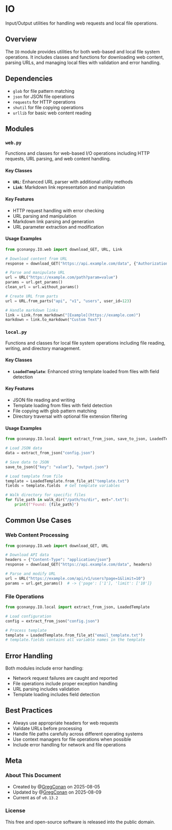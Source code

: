# IO

Input/Output utilities for handling web requests and local file operations.

## Overview

The `IO` module provides utilities for both web-based and local file system operations. It includes classes and functions for downloading web content, parsing URLs, and managing local files with validation and error handling.

## Dependencies

- `glob` for file pattern matching
- `json` for JSON file operations
- `requests` for HTTP operations
- `shutil` for file copying operations
- `urllib` for basic web content reading

## Modules

### `web.py`

Functions and classes for web-based I/O operations including HTTP requests, URL parsing, and web content handling.

#### Key Classes

- **`URL`**: Enhanced URL parser with additional utility methods
- **`Link`**: Markdown link representation and manipulation

#### Key Features

- HTTP request handling with error checking
- URL parsing and manipulation
- Markdown link parsing and generation
- URL parameter extraction and modification

#### Usage Examples

```python
from gconanpy.IO.web import download_GET, URL, Link

# Download content from URL
response = download_GET("https://api.example.com/data", {"Authorization": "BEARER_TOKEN"})

# Parse and manipulate URL
url = URL("https://example.com/path?param=value")
params = url.get_params()
clean_url = url.without_params()

# Create URL from parts
url = URL.from_parts("api", "v1", "users", user_id=123)

# Handle markdown links
link = Link.from_markdown("[Example](https://example.com)")
markdown = link.to_markdown("Custom Text")
```

### `local.py`

Functions and classes for local file system operations including file reading, writing, and directory management.

#### Key Classes

- **`LoadedTemplate`**: Enhanced string template loaded from files with field detection

#### Key Features

- JSON file reading and writing
- Template loading from files with field detection
- File copying with glob pattern matching
- Directory traversal with optional file extension filtering

#### Usage Examples

```python
from gconanpy.IO.local import extract_from_json, save_to_json, LoadedTemplate

# Load JSON data
data = extract_from_json("config.json")

# Save data to JSON
save_to_json({"key": "value"}, "output.json")

# Load template from file
template = LoadedTemplate.from_file_at("template.txt")
fields = template.fields  # Get template variables

# Walk directory for specific files
for file_path in walk_dir("/path/to/dir", ext=".txt"):
    print(f"Found: {file_path}")
```

## Common Use Cases

### Web Content Processing

```python
from gconanpy.IO.web import download_GET, URL

# Download API data
headers = {"Content-Type": "application/json"}
response = download_GET("https://api.example.com/data", headers)

# Parse and modify URL
url = URL("https://example.com/api/v1/users?page=1&limit=10")
params = url.get_params()  # -> {'page': ['1'], 'limit': ['10']}
```

### File Operations

```python
from gconanpy.IO.local import extract_from_json, LoadedTemplate

# Load configuration
config = extract_from_json("config.json")

# Process template
template = LoadedTemplate.from_file_at("email_template.txt")
# template.fields contains all variable names in the template
```

## Error Handling

Both modules include error handling:

- Network request failures are caught and reported
- File operations include proper exception handling
- URL parsing includes validation
- Template loading includes field detection

## Best Practices

- Always use appropriate headers for web requests
- Validate URLs before processing
- Handle file paths carefully across different operating systems
- Use context managers for file operations when possible
- Include error handling for network and file operations 

## Meta

### About This Document

- Created by @[GregConan](https://github.com/GregConan) on 2025-08-05
- Updated by @[GregConan](https://github.com/GregConan) on 2025-08-09
- Current as of `v0.13.2`

### License

This free and open-source software is released into the public domain.